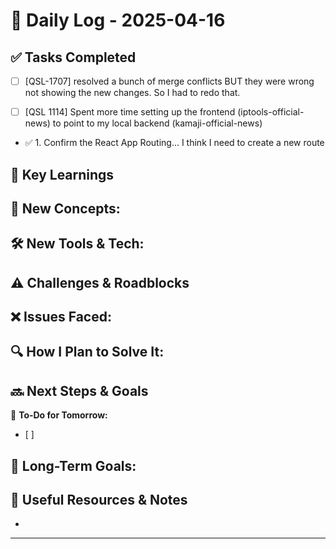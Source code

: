 
# 📝 Daily Log - 2025-04-16

## ✅ Tasks Completed
-[ ] [QSL-1707] resolved a bunch of merge conflicts
 BUT they were wrong not showing the new changes. So I had to redo that. 

- [ ] [QSL 1114] Spent more time setting up the frontend (iptools-official-news) to point to my local backend
  (kamaji-official-news) 
- ✅ 1. Confirm the React App Routing... I think I need to create a new route

## 📖 Key Learnings
📌 **New Concepts:**
-

🛠 **New Tools & Tech:**
-

## ⚠️ Challenges & Roadblocks
❌ **Issues Faced:**
-

🔍 **How I Plan to Solve It:**
-

## 🔜 Next Steps & Goals
🎯 **To-Do for Tomorrow:**
- [ ]

📅 **Long-Term Goals:**
-

## 🔗 Useful Resources & Notes
-

---

